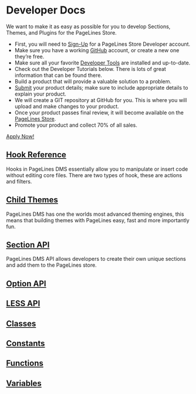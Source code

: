 # Developer Docs #

We want to make it as easy as possible for you to develop Sections, Themes, and Plugins for the PageLines Store.

* First, you will need to [Sign-Up](http://developer.pagelines.com/apply/) for a PageLines Store Developer account.
* Make sure you have a working [GitHub](https://github.com/) account, or create a new one they’re free.
* Make sure all your favorite [Developer Tools](http://docs.pagelines.com/developer/tools/) are installed and up-to-date.
* Check out the Developer Tutorials below. There is lots of great information that can be found there.
* Build a product that will provide a valuable solution to a problem.
* [Submit](https://www.pagelines.com/launchpad/member.php?tab=developer) your product details; make sure to include appropriate details to explain your product.
* We will create a GIT repository at GitHub for you. This is where you will upload and make changes to your product.
* Once your product passes final review, it will become available on the [PageLines Store](http://www.pagelines.com/store/).
* Promote your product and collect 70% of all sales.

<div class="centered">
	<a class="btn btn-primary btn-large" href="http://developer.pagelines.com/apply/">Apply Now!</a>
</div>

## [Hook Reference](http://docs.pagelines.com/developer/hook-reference) ##
Hooks in PageLines DMS essentially allow you to manipulate or insert code without editing core files. There are two types of hook, these are actions and filters.

## [Child Themes](http://docs.pagelines.com/developer/child-themes) ##
PageLines DMS has one the worlds most advanced theming engines, this means that building themes with PageLines easy, fast and more importantly fun.

## [Section API](http://docs.pagelines.com/section-api) ##
PageLines DMS API allows developers to create their own unique sections and add them to the PageLines store.

## [Option API](developer/options-api) ##

## [LESS API](/developer/less-api) ##

## [Classes](/developer/classes) ##

## [Constants](developer/constants) ##

## [Functions](/developer/functions) ##

## [Variables](/developer/variables) ##


